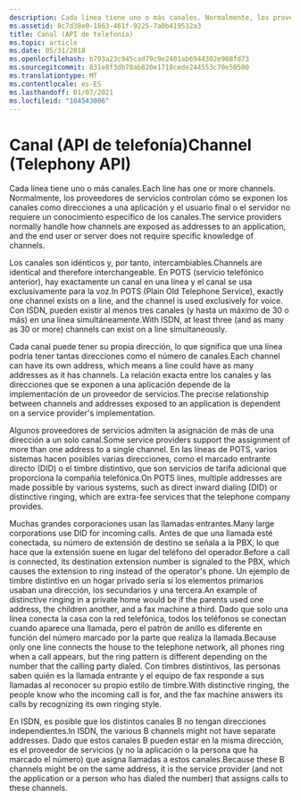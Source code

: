 ```yaml
---
description: Cada línea tiene uno o más canales. Normalmente, los proveedores de servicios controlan cómo se exponen los canales como direcciones a una aplicación y el usuario final o el servidor no requiere un conocimiento específico de los canales.
ms.assetid: 8c7d38e0-1863-461f-9225-7a0b419532a3
title: Canal (API de telefonía)
ms.topic: article
ms.date: 05/31/2018
ms.openlocfilehash: b793a23c945cad79c9e2401ab6944302e908fd73
ms.sourcegitcommit: 831e8f3db78ab820e1710cede244553c70e50500
ms.translationtype: MT
ms.contentlocale: es-ES
ms.lasthandoff: 01/07/2021
ms.locfileid: "104543006"
---
```

# <a name="channel-telephony-api"></a><span data-ttu-id="cefa2-104">Canal (API de telefonía)</span><span class="sxs-lookup"><span data-stu-id="cefa2-104">Channel (Telephony API)</span></span>

<span data-ttu-id="cefa2-105">Cada línea tiene uno o más canales.</span><span class="sxs-lookup"><span data-stu-id="cefa2-105">Each line has one or more channels.</span></span> <span data-ttu-id="cefa2-106">Normalmente, los proveedores de servicios controlan cómo se exponen los canales como direcciones a una aplicación y el usuario final o el servidor no requiere un conocimiento específico de los canales.</span><span class="sxs-lookup"><span data-stu-id="cefa2-106">The service providers normally handle how channels are exposed as addresses to an application, and the end user or server does not require specific knowledge of channels.</span></span>

<span data-ttu-id="cefa2-107">Los canales son idénticos y, por tanto, intercambiables.</span><span class="sxs-lookup"><span data-stu-id="cefa2-107">Channels are identical and therefore interchangeable.</span></span> <span data-ttu-id="cefa2-108">En POTS (servicio telefónico anterior), hay exactamente un canal en una línea y el canal se usa exclusivamente para la voz.</span><span class="sxs-lookup"><span data-stu-id="cefa2-108">In POTS (Plain Old Telephone Service), exactly one channel exists on a line, and the channel is used exclusively for voice.</span></span> <span data-ttu-id="cefa2-109">Con ISDN, pueden existir al menos tres canales (y hasta un máximo de 30 o más) en una línea simultáneamente.</span><span class="sxs-lookup"><span data-stu-id="cefa2-109">With ISDN, at least three (and as many as 30 or more) channels can exist on a line simultaneously.</span></span>

<span data-ttu-id="cefa2-110">Cada canal puede tener su propia dirección, lo que significa que una línea podría tener tantas direcciones como el número de canales.</span><span class="sxs-lookup"><span data-stu-id="cefa2-110">Each channel can have its own address, which means a line could have as many addresses as it has channels.</span></span> <span data-ttu-id="cefa2-111">La relación exacta entre los canales y las direcciones que se exponen a una aplicación depende de la implementación de un proveedor de servicios.</span><span class="sxs-lookup"><span data-stu-id="cefa2-111">The precise relationship between channels and addresses exposed to an application is dependent on a service provider's implementation.</span></span>

<span data-ttu-id="cefa2-112">Algunos proveedores de servicios admiten la asignación de más de una dirección a un solo canal.</span><span class="sxs-lookup"><span data-stu-id="cefa2-112">Some service providers support the assignment of more than one address to a single channel.</span></span> <span data-ttu-id="cefa2-113">En las líneas de POTS, varios sistemas hacen posibles varias direcciones, como el marcado entrante directo (DID) o el timbre distintivo, que son servicios de tarifa adicional que proporciona la compañía telefónica.</span><span class="sxs-lookup"><span data-stu-id="cefa2-113">On POTS lines, multiple addresses are made possible by various systems, such as direct inward dialing (DID) or distinctive ringing, which are extra-fee services that the telephone company provides.</span></span>

<span data-ttu-id="cefa2-114">Muchas grandes corporaciones usan las llamadas entrantes.</span><span class="sxs-lookup"><span data-stu-id="cefa2-114">Many large corporations use DID for incoming calls.</span></span> <span data-ttu-id="cefa2-115">Antes de que una llamada esté conectada, su número de extensión de destino se señala a la PBX, lo que hace que la extensión suene en lugar del teléfono del operador.</span><span class="sxs-lookup"><span data-stu-id="cefa2-115">Before a call is connected, its destination extension number is signaled to the PBX, which causes the extension to ring instead of the operator's phone.</span></span> <span data-ttu-id="cefa2-116">Un ejemplo de timbre distintivo en un hogar privado sería si los elementos primarios usaban una dirección, los secundarios y una tercera.</span><span class="sxs-lookup"><span data-stu-id="cefa2-116">An example of distinctive ringing in a private home would be if the parents used one address, the children another, and a fax machine a third.</span></span> <span data-ttu-id="cefa2-117">Dado que solo una línea conecta la casa con la red telefónica, todos los teléfonos se conectan cuando aparece una llamada, pero el patrón de anillo es diferente en función del número marcado por la parte que realiza la llamada.</span><span class="sxs-lookup"><span data-stu-id="cefa2-117">Because only one line connects the house to the telephone network, all phones ring when a call appears, but the ring pattern is different depending on the number that the calling party dialed.</span></span> <span data-ttu-id="cefa2-118">Con timbres distintivos, las personas saben quién es la llamada entrante y el equipo de fax responde a sus llamadas al reconocer su propio estilo de timbre.</span><span class="sxs-lookup"><span data-stu-id="cefa2-118">With distinctive ringing, the people know who the incoming call is for, and the fax machine answers its calls by recognizing its own ringing style.</span></span>

<span data-ttu-id="cefa2-119">En ISDN, es posible que los distintos canales B no tengan direcciones independientes.</span><span class="sxs-lookup"><span data-stu-id="cefa2-119">In ISDN, the various B channels might not have separate addresses.</span></span> <span data-ttu-id="cefa2-120">Dado que estos canales B pueden estar en la misma dirección, es el proveedor de servicios (y no la aplicación o la persona que ha marcado el número) que asigna llamadas a estos canales.</span><span class="sxs-lookup"><span data-stu-id="cefa2-120">Because these B channels might be on the same address, it is the service provider (and not the application or a person who has dialed the number) that assigns calls to these channels.</span></span>

 

 



